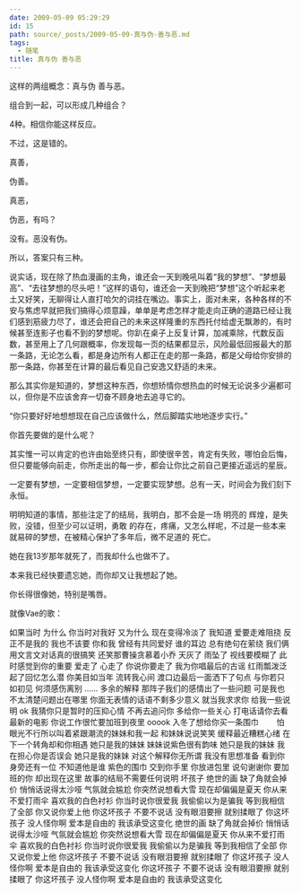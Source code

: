```yaml
---
date: 2009-05-09 05:29:29
id: 15
path: source/_posts/2009-05-09-真与伪-善与恶.md
tags:
  - 随笔
title: 真与伪 善与恶
---
```


这样的两组概念：真与伪 善与恶。 

组合到一起，可以形成几种组合？ 

4种。相信你能这样反应。 

不过，这是错的。 

真善， 

伪善。 

真恶， 

伪恶，有吗？ 

没有。恶没有伪。 

所以，答案只有三种。 

说实话，现在除了热血漫画的主角，谁还会一天到晚吼叫着“我的梦想”、“梦想最高”、“去往梦想的尽头吧！”这样的语句，谁还会一天到晚把“梦想”这个听起来老土又好笑，无聊得让人直打哈欠的词挂在嘴边。事实上，面对未来，各种各样的不安与焦虑早就把我们搞得心烦意躁，单单是考虑怎样才能走向正确的道路已经让我们感到筋疲力尽了，谁还会把自己的未来这样隆重的东西托付给虚无飘渺的，有时候甚至连影子也看不到的梦想呢。你趴在桌子上反复计算，加减乘除，代数反函数，甚至用上了几何跟概率，你发现每一页的结果都显示，风险最低回报最大的那一条路，无论怎么看，都是身边所有人都正在走的那一条路，都是父母给你安排的那一条路，你甚至在计算的最后看见自己安逸又舒适的未来。 

那么其实你是知道的，梦想这种东西，你想矫情你想热血的时候无论说多少遍都可以，但你是不应该舍弃一切奋不顾身地去追寻它的。 

“你只要好好地想想现在自己应该做什么，然后脚踏实地地逐步实行。” 

你首先要做的是什么呢？ 

其实惟一可以肯定的也许由始至终只有，即使很辛苦，肯定有失败，哪怕会后悔，但只要能够向前走，你所走出的每一步，都会让你比之前自己更接近遥远的星辰。 

一定要有梦想，一定要相信梦想，一定要实现梦想。总有一天，时间会为我们刻下永恒。 

明明知道的事情，那些注定了的结局，我明白，那不会是一场 明亮的 辉煌，是失败，没错，但至少可以证明，勇敢 的存在，疼痛，又怎么样呢，不过是一些本来就易碎的梦想，在被精心保护了多年后，微不足道的 死亡。 

她在我13岁那年就死了，而我却什么也做不了。 

本来我已经快要遗忘她，而你却又让我想起了她。 

你长得很像她，特别是嘴唇。 

就像Vae的歌： 

如果当时
为什么 你当时对我好
又为什么 现在变得冷淡了
我知道 爱要走难阻挠
反正不是我的 我也不该要
你和我 曾经有共同爱好
谁的耳边 总有绝句在萦绕
我们俩 用文言文对话真的很搞笑
还笑那曹操贪慕着小乔
天灰了 雨坠了
视线要模糊了
此时感觉到你的重要
爱走了 心走了
你说你要走了
我为你唱最后的古谣
红雨瓢泼泛起了回忆怎么潜
你美目如当年
流转我心间
渡口边最后一面洒下了句点
与你若只如初见
何须感伤离别
......
多余的解释
那阵子我们的感情出了一些问题
可是我也不太清楚问题出在哪里
你面无表情的话语不剩多少意义
就当我求求你 给我一些说明
ok 我猜你只是暂时的压抑心情
不再去追问你 多给你一些关心
打电话请你去看最新的电影
你说工作很忙要加班到夜里
ooook 入冬了想给你买一条围巾
　　怕眼光不行所以叫着紧跟潮流的妹妹和我一起
和妹妹说说笑笑 缓释最近糟糕心绪
在下一个转角却和你相遇
她只是我的妹妹 妹妹说紫色很有韵味
她只是我的妹妹 我在担心你是否误会
她只是我的妹妹 对这个解释你无所谓
我没有思想准备 看到你身旁还有一位 不知道他是谁
紫色的围巾 交到你手里
你放进包里 说句谢谢你
要加班的你 却出现在这里
故事的结局不需要任何说明
坏孩子
绝世的画
缺了角就会掉价
悄悄话说得太沙哑
气氛就会尴尬
你突然说想看大雪
现在却偏偏是夏天
你从来不爱打雨伞
喜欢我的白色衬衫
你当时说你很爱我
我偷偷以为是骗我
等到我相信了全部
你又说你爱上他
你这坏孩子 不要不说话
没有眼泪要擦 就别揉眼了
你这坏孩子 没人怪你啊
爱本是自由的 我该承受这变化
绝世的画
缺了角就会掉价
悄悄话说得太沙哑
气氛就会尴尬
你突然说想看大雪
现在却偏偏是夏天
你从来不爱打雨伞
喜欢我的白色衬衫
你当时说你很爱我
我偷偷以为是骗我
等到我相信了全部
你又说你爱上他
你这坏孩子 不要不说话
没有眼泪要擦 就别揉眼了
你这坏孩子 没人怪你啊
爱本是自由的 我该承受这变化
你这坏孩子 不要不说话
没有眼泪要擦 就别揉眼了
你这坏孩子 没人怪你啊
爱本是自由的 我该承受这变化
